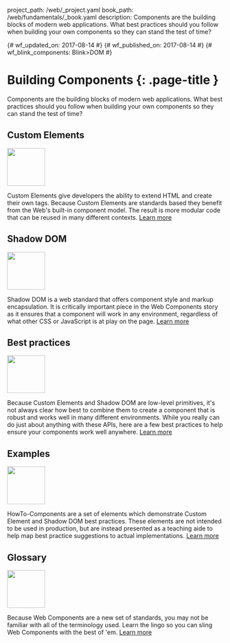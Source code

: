 project_path: /web/_project.yaml
book_path: /web/fundamentals/_book.yaml
description: Components are the building blocks of modern web applications. What best practices should you follow when building your own components so they can stand the test of time?

{# wf_updated_on: 2017-08-14 #}
{# wf_published_on: 2017-08-14 #}
{# wf_blink_components: Blink>DOM #}

# Building Components {: .page-title }

Components are the building blocks of modern web applications. What best
practices should you follow when building your own components so they can stand
the test of time?

<div class="attempt-left">
  <h2>Custom Elements</h2>
  <a href="/web/fundamentals/building-components/customelements">
    <div class="align-center">
      <img width="88" src="/web/images/md-icons/ic_code_black_24px.svg">
    </div>
  </a>
  <p>
    Custom Elements give developers the ability to extend HTML and create their
    own tags. Because Custom Elements are standards based they benefit from the
    Web's built-in component model. The result is more modular code that can be
    reused in many different contexts.
    <a href="/web/fundamentals/building-components/customelements">Learn more</a>
  </p>
</div>

<div class="attempt-right">
  <h2>Shadow DOM</h2>
  <a href="/web/fundamentals/building-components/shadowdom">
    <div class="align-center">
      <img width="88" src="/web/images/md-icons/ic_border_style_black_24px.svg">
    </div>
  </a>
  <p>
    Shadow DOM is a web standard that offers component style and markup
    encapsulation. It is critically important piece in the Web Components story
    as it ensures that a component will work in any environment, regardless of
    what other CSS or JavaScript is at play on the page.
    <a href="/web/fundamentals/building-components/shadowdom">Learn more</a>
  </p>
</div>

<div style="clear:both;"></div>

<div class="attempt-left">
  <h2>Best practices</h2>
  <a href="/web/fundamentals/building-components/best-practices">
    <div class="align-center">
      <img width="88" src="/web/images/md-icons/ic_done_black_24px.svg">
    </div>
  </a>
  <p>
    Because Custom Elements and Shadow DOM are low-level primitives, it's not
    always clear how best to combine them to create a component that is robust
    and works well in many different environments. While you really can do just
    about anything with these APIs, here are a few best practices to help ensure
    your components work well anywhere.
    <a href="/web/fundamentals/building-components/best-practices">Learn more</a>
  </p>
</div>

<div class="attempt-right">
  <h2>Examples</h2>
  <a href="/web/fundamentals/building-components/examples/">
    <div class="align-center">
      <img width="88" src="/web/images/md-icons/ic_explore_black_24px.svg">
    </div>
  </a>
  <p>
    HowTo-Components are a set of elements which demonstrate Custom Element
    and Shadow DOM best practices. These elements are not intended to be used
    in production, but are instead presented as a teaching aide to help map
    best practice suggestions to actual implementations.
    <a href="/web/fundamentals/building-components/examples/">Learn more</a>
  </p>
</div>

<div style="clear:both;"></div>

<div class="attempt-left">
  <h2>Glossary</h2>
  <a href="/web/fundamentals/building-components/glossary">
    <div class="align-center">
      <img width="88" src="/web/images/md-icons/ic_book_black_24px.svg">
    </div>
  </a>
  <p>
    Because Web Components are a new set of standards, you may not be familiar
    with all of the terminology used. Learn the lingo so you can sling
    Web Components with the best of 'em.
    <a href="/web/fundamentals/building-components/glossary">Learn more</a><br>
  </p>
</div>
